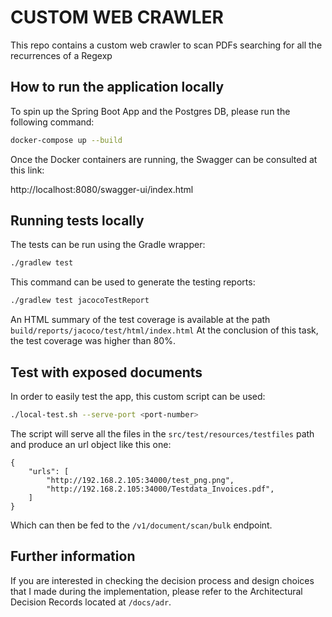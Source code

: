 # CUSTOM WEB CRAWLER
This repo contains a custom web crawler to scan PDFs searching for all the recurrences of a Regexp

## How to run the application locally
To spin up the Spring Boot App and the Postgres DB, please run the following command:

```sh
docker-compose up --build
```

Once the Docker containers are running, the Swagger can be consulted at this link:

http://localhost:8080/swagger-ui/index.html

## Running tests locally
The tests can be run using the Gradle wrapper:

```sh
./gradlew test
```

This command can be used to generate the testing reports:

```sh
./gradlew test jacocoTestReport
```

An HTML summary of the test coverage is available at the path `build/reports/jacoco/test/html/index.html`
At the conclusion of this task, the test coverage was higher than 80%.

## Test with exposed documents

In order to easily test the app, this custom script can be used:

```sh
./local-test.sh --serve-port <port-number>
```

The script will serve all the files in the `src/test/resources/testfiles` path and produce an url object like this one:

```
{
    "urls": [
        "http://192.168.2.105:34000/test_png.png",
        "http://192.168.2.105:34000/Testdata_Invoices.pdf",
    ]
}
```

Which can then be fed to the `/v1/document/scan/bulk` endpoint.

## Further information
If you are interested in checking the decision process and design choices that I made during the implementation, 
please refer to the Architectural Decision Records located at `/docs/adr`.



